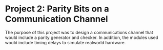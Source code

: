 # Project 2: Parity Bits on a Communication Channel

The purpose of this project was to design a communications channel that would include a parity
generator and checker. In addition, the modules used would include timing delays to simulate realworld hardware.
